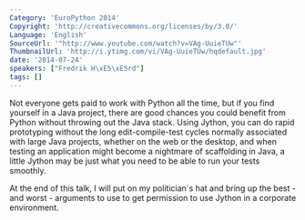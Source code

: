 ```yaml
---
Category: 'EuroPython 2014'
Copyright: 'http://creativecommons.org/licenses/by/3.0/'
Language: 'English'
SourceUrl: '"http://www.youtube.com/watch?v=VAg-UuieTUw"'
ThumbnailUrl: 'http://i.ytimg.com/vi/VAg-UuieTUw/hqdefault.jpg'
date: '2014-07-24'
speakers: ["Fredrik H\xE5\xE5rd"]
tags: []
---
```

Not everyone gets paid to work with Python all the time, but if you find yourself in a Java project, there are good chances you could benefit from Python without throwing out the Java stack. Using Jython, you can do rapid prototyping without the long edit-compile-test cycles normally associated with large Java projects, whether on the web or the desktop, and when testing an application might become a nightmare of scaffolding in Java, a little Jython may be just what you need to be able to run your tests smoothly.

At the end of this talk, I will put on my politician´s hat and bring up the best - and worst - arguments to use to get permission to use Jython in a corporate environment. 
